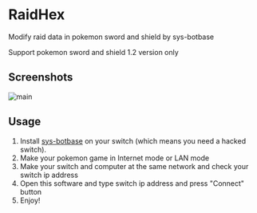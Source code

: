 # RaidHex
Modify raid data in pokemon sword and shield by sys-botbase

Support pokemon sword and shield 1.2 version only

## Screenshots
![main](https://raw.githubusercontent.com/easyworld/RaidHex/master/screenshot.png)

## Usage
1. Install [sys-botbase](https://github.com/olliz0r/sys-botbase) on your switch (which means you need a hacked switch).
2. Make your pokemon game in Internet mode or LAN mode
3. Make your switch and computer at the same network and check your switch ip address
4. Open this software and type switch ip address and press "Connect" button
5. Enjoy!
